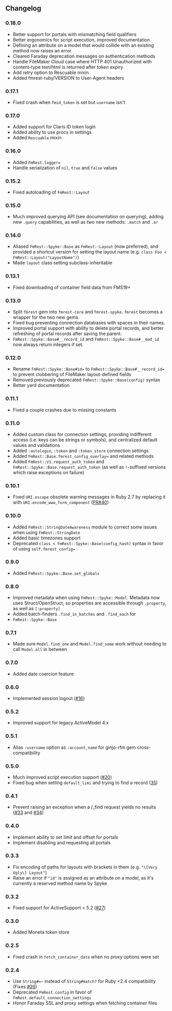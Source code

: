 ## Changelog

### 0.18.0

* Better support for portals with mismatching field qualifiers
* Better ergonomics for script execution, improved documentation
* Defining an attribute on a model that would collide with an existing method
  now raises an error
* Cleared Faraday deprecation messages on authentication methods
* Handle FileMaker Cloud case where HTTP 401 Unauthorized with content-type
  text/html is returned after token expiry
* Add retry option to Rescuable mixin
* Added fmrest-ruby/VERSION to User-Agent headers

### 0.17.1

* Fixed crash when `fmid_token` is set but `username` isn't

### 0.17.0

* Added support for Claris ID token login
* Added ability to use procs in settings
* Added `Rescuable` mixin

### 0.16.0

* Added `FmRest.logger=`
* Handle serialization of `nil`, `true` and `false` values

### 0.15.2

* Fixed autoloading of `FmRest::Layout`

### 0.15.0

* Much improved querying API (see documentation on querying), adding new
  `.query` capabilities, as well as two new methods: `.match` and `.or`

### 0.14.0

* Aliased `FmRest::Spyke::Base` as `FmRest::Layout` (now preferred), and
  provided a shortcut version for setting the layout name (e.g.  `class Foo <
  FmRest::Layout("LayoutName")`)
* Made `layout` class setting subclass-inheritable

### 0.13.1

* Fixed downloading of container field data from FMS19+

### 0.13.0

* Split `fmrest` gem into `fmrest-core` and `fmrest-spyke`. `fmrest` becomes a
  wrapper for the two new gems.
* Fixed bug preventing connection databases with spaces in their names.
* Improved portal support with ability to delete portal records, and better
  refreshing of portal records after saving the parent.
* `FmRest::Spyke::Base#__record_id` and `FmRest::Spyke::Base#__mod_id` now
  always return integers if set.

### 0.12.0

* Rename `FmRest::Spyke::Base#id=` to `FmRest::Spyke::Base#__record_id=` to
  prevent clobbering of FileMaker layout-defined fields
* Removed previously deprecated `FmRest::Spyke::Base(config)` syntax
* Better yard documentation

### 0.11.1

* Fixed a couple crashes due to missing constants

### 0.11.0

* Added custom class for connection settings, providing indifferent access
  (i.e. keys can be strings or symbols), and centralized default values and
  validations
* Added `:autologin`, `:token` and `:token_store` connection settings
* Added `FmRest::Base.fmrest_config_overlay=` and related methods
* Added `FmRest::V1.request_auth_token` and
  `FmRest::Spyke::Base.request_auth_token` (as well as `!`-suffixed versions
  which raise exceptions on failure)

### 0.10.1

* Fixed `URI.escape` obsolete warning messages in Ruby 2.7 by replacing it with
  `URI.encode_www_form_component`
  ([PR#40](https://github.com/beezwax/fmrest-ruby/pull/40))

### 0.10.0

* Added `FmRest::StringDateAwareness` module to correct some issues when using
  `FmRest::StringDate`
* Added basic timezones support
* Deprecated `class < FmRest::Spyke::Base(config_hash)` syntax in favor of
  using `self.fmrest_config=`

### 0.9.0

* Added `FmRest::Spyke::Base.set_globals`

### 0.8.0

* Improved metadata when using `FmRest::Spyke::Model`. Metadata now uses
  Struct/OpenStruct, so properties are accessible through `.property`, as well
  as `[:property]`
* Added batch-finders `.find_in_batches` and `.find_each` for
* `FmRest::Spyke::Base`

### 0.7.1

* Made sure `Model.find_one` and `Model.find_some` work without needing to call
  `Model.all` in between

### 0.7.0

* Added date coercion feature

### 0.6.0

* Implemented session logout
  ([#16](https://github.com/beezwax/fmrest-ruby/issues/16))

### 0.5.2

* Improved support for legacy ActiveModel 4.x

### 0.5.1

* Alias `:username` option as `:account_name` for ginjo-rfm gem
  cross-compatibility

### 0.5.0

* Much improved script execution support
  ([#20](https://github.com/beezwax/fmrest-ruby/issues/20))
* Fixed bug when setting `default_limi` and trying to find a record
  ([35](https://github.com/beezwax/fmrest-ruby/issues/35))

### 0.4.1

* Prevent raising an exception when a /\_find request yields no results
  ([#33](https://github.com/beezwax/fmrest-ruby/issues/33) and
  [#34](https://github.com/beezwax/fmrest-ruby/issues/34))

### 0.4.0

* Implement ability to set limit and offset for portals
* Implement disabling and requesting all portals

### 0.3.3

* Fix encoding of paths for layouts with brackets in them (e.g. `"\[Very Ugly\]
  Layout"`)
* Raise an error if `"id"` is assigned as an attribute on a model, as it's
  currently a reserved method name by Spyke

### 0.3.2

* Fixed support for ActiveSupport < 5.2
  ([#27](https://github.com/beezwax/fmrest-ruby/issues/27))

### 0.3.0

* Added Moneta token store

### 0.2.5

* Fixed crash in `fetch_container_data` when no proxy options were set

### 0.2.4

* Use `String#=~` instead of `String#match?` for Ruby <2.4 compatibility (Fixes
  [#26](https://github.com/beezwax/fmrest-ruby/issues/26))
* Deprecated `FmRest.config` in favor of `FmRest.default_connection_settings`
* Honor Faraday SSL and proxy settings when fetching container files
